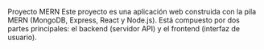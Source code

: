 Proyecto MERN
Este proyecto es una aplicación web construida con la pila MERN (MongoDB, Express, React y Node.js). Está compuesto por dos partes principales: el backend (servidor API) y el frontend (interfaz de usuario).
